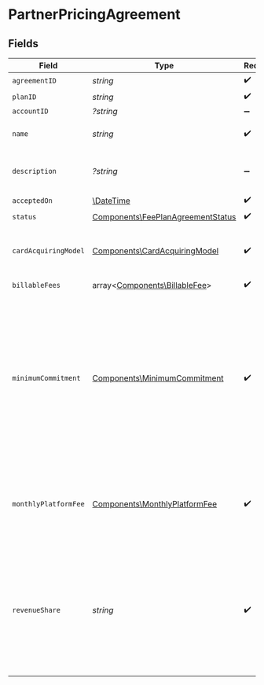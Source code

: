 # PartnerPricingAgreement


## Fields

| Field                                                                                                                                               | Type                                                                                                                                                | Required                                                                                                                                            | Description                                                                                                                                         | Example                                                                                                                                             |
| --------------------------------------------------------------------------------------------------------------------------------------------------- | --------------------------------------------------------------------------------------------------------------------------------------------------- | --------------------------------------------------------------------------------------------------------------------------------------------------- | --------------------------------------------------------------------------------------------------------------------------------------------------- | --------------------------------------------------------------------------------------------------------------------------------------------------- |
| `agreementID`                                                                                                                                       | *string*                                                                                                                                            | :heavy_check_mark:                                                                                                                                  | N/A                                                                                                                                                 |                                                                                                                                                     |
| `planID`                                                                                                                                            | *string*                                                                                                                                            | :heavy_check_mark:                                                                                                                                  | N/A                                                                                                                                                 |                                                                                                                                                     |
| `accountID`                                                                                                                                         | *?string*                                                                                                                                           | :heavy_minus_sign:                                                                                                                                  | N/A                                                                                                                                                 |                                                                                                                                                     |
| `name`                                                                                                                                              | *string*                                                                                                                                            | :heavy_check_mark:                                                                                                                                  | The name of the agreement.                                                                                                                          |                                                                                                                                                     |
| `description`                                                                                                                                       | *?string*                                                                                                                                           | :heavy_minus_sign:                                                                                                                                  | The description of the agreement.                                                                                                                   |                                                                                                                                                     |
| `acceptedOn`                                                                                                                                        | [\DateTime](https://www.php.net/manual/en/class.datetime.php)                                                                                       | :heavy_check_mark:                                                                                                                                  | N/A                                                                                                                                                 |                                                                                                                                                     |
| `status`                                                                                                                                            | [Components\FeePlanAgreementStatus](../../Models/Components/FeePlanAgreementStatus.md)                                                              | :heavy_check_mark:                                                                                                                                  | N/A                                                                                                                                                 |                                                                                                                                                     |
| `cardAcquiringModel`                                                                                                                                | [Components\CardAcquiringModel](../../Models/Components/CardAcquiringModel.md)                                                                      | :heavy_check_mark:                                                                                                                                  | Specifies the card processing pricing model                                                                                                         |                                                                                                                                                     |
| `billableFees`                                                                                                                                      | array<[Components\BillableFee](../../Models/Components/BillableFee.md)>                                                                             | :heavy_check_mark:                                                                                                                                  | N/A                                                                                                                                                 |                                                                                                                                                     |
| `minimumCommitment`                                                                                                                                 | [Components\MinimumCommitment](../../Models/Components/MinimumCommitment.md)                                                                        | :heavy_check_mark:                                                                                                                                  | The minimum spending amount that must be met in the billing period. If actual usage is below the minimum amount, account is charged the difference. |                                                                                                                                                     |
| `monthlyPlatformFee`                                                                                                                                | [Components\MonthlyPlatformFee](../../Models/Components/MonthlyPlatformFee.md)                                                                      | :heavy_check_mark:                                                                                                                                  | Fixed recurring amount paid in the billing period regardless of usage.                                                                              |                                                                                                                                                     |
| `revenueShare`                                                                                                                                      | *string*                                                                                                                                            | :heavy_check_mark:                                                                                                                                  |   The decimal-formatted numerical string of the revenue split for partner.<br/>  <br/>  For example, 2.25% is '2.25'.                               | 2.25                                                                                                                                                |